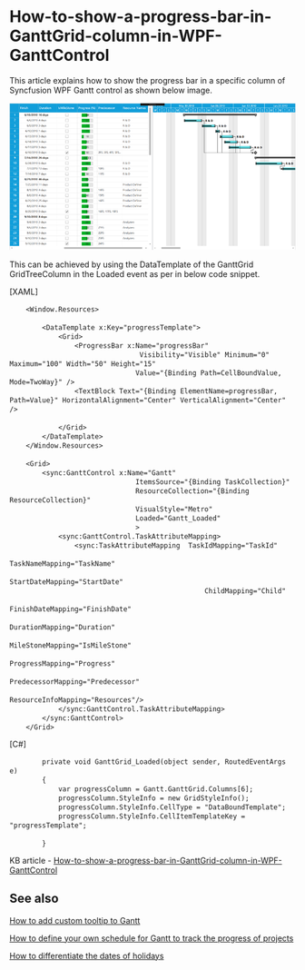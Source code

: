 # How-to-show-a-progress-bar-in-GanttGrid-column-in-WPF-GanttControl
This article explains how to show the progress bar in a specific column of Syncfusion WPF Gantt control as shown below image.
 
 ![](Output.png)

This can be achieved by using the DataTemplate of the GanttGrid GridTreeColumn in the Loaded event as per in below code snippet.

[XAML]

```
    <Window.Resources>

        <DataTemplate x:Key="progressTemplate">
            <Grid>
                <ProgressBar x:Name="progressBar"   
                                Visibility="Visible" Minimum="0" Maximum="100" Width="50" Height="15"
                               Value="{Binding Path=CellBoundValue, Mode=TwoWay}" />
                <TextBlock Text="{Binding ElementName=progressBar, Path=Value}" HorizontalAlignment="Center" VerticalAlignment="Center" />
            
            </Grid>
        </DataTemplate>
    </Window.Resources>
   
    <Grid>
        <sync:GanttControl x:Name="Gantt"
                               ItemsSource="{Binding TaskCollection}"
                               ResourceCollection="{Binding ResourceCollection}"
                               VisualStyle="Metro"
                               Loaded="Gantt_Loaded"
                               >
            <sync:GanttControl.TaskAttributeMapping>
                <sync:TaskAttributeMapping  TaskIdMapping="TaskId"
                                                TaskNameMapping="TaskName"
                                                StartDateMapping="StartDate" 
                                                ChildMapping="Child"                                            
                                                FinishDateMapping="FinishDate"
                                                DurationMapping="Duration" 
                                                MileStoneMapping="IsMileStone"
                                                ProgressMapping="Progress"
                                                PredecessorMapping="Predecessor"
                                                ResourceInfoMapping="Resources"/>
            </sync:GanttControl.TaskAttributeMapping>
        </sync:GanttControl>
    </Grid>
```
[C#]

```
        private void GanttGrid_Loaded(object sender, RoutedEventArgs e)
        {
            var progressColumn = Gantt.GanttGrid.Columns[6];
            progressColumn.StyleInfo = new GridStyleInfo();
            progressColumn.StyleInfo.CellType = "DataBoundTemplate";
            progressColumn.StyleInfo.CellItemTemplateKey = "progressTemplate";

        }
```

KB article - [How-to-show-a-progress-bar-in-GanttGrid-column-in-WPF-GanttControl](https://www.syncfusion.com/kb/12196/how-to-show-a-progress-bar-in-ganttgrid-column-in-wpf-ganttcontrol)

## See also

[How to add custom tooltip to Gantt](https://help.syncfusion.com/wpf/gantt/customtooltip)
 
[How to define your own schedule for Gantt to track the progress of projects](https://help.syncfusion.com/wpf/gantt/custom-schedule)
 
[How to differentiate the dates of holidays](https://help.syncfusion.com/wpf/gantt/holidays-customization)

